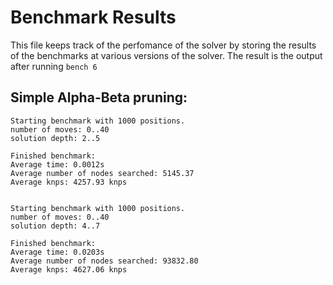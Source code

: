 # Benchmark Results

This file keeps track of the perfomance of the solver by storing the results of the benchmarks at various versions of the solver. The result is the output after running `bench 6`

## Simple Alpha-Beta pruning:

```terminal
Starting benchmark with 1000 positions.
number of moves: 0..40
solution depth: 2..5

Finished benchmark:
Average time: 0.0012s
Average number of nodes searched: 5145.37
Average knps: 4257.93 knps


Starting benchmark with 1000 positions.
number of moves: 0..40
solution depth: 4..7

Finished benchmark:
Average time: 0.0203s
Average number of nodes searched: 93832.80
Average knps: 4627.06 knps
``` 
